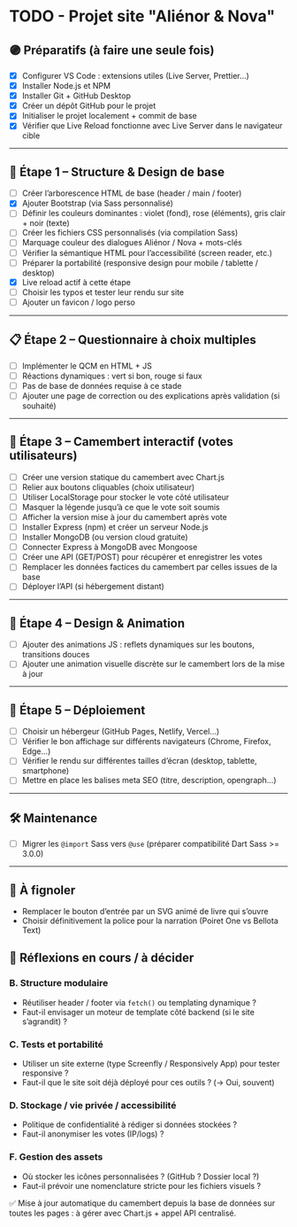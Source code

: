 # TODO - Projet site "Aliénor & Nova"

## 🟣 Préparatifs (à faire une seule fois)

-   [x] Configurer VS Code : extensions utiles (Live Server, Prettier…)
-   [x] Installer Node.js et NPM
-   [x] Installer Git + GitHub Desktop
-   [x] Créer un dépôt GitHub pour le projet
-   [x] Initialiser le projet localement + commit de base
-   [x] Vérifier que Live Reload fonctionne avec Live Server dans le navigateur cible

---

## 🌸 Étape 1 – Structure & Design de base

-   [ ] Créer l’arborescence HTML de base (header / main / footer)
-   [x] Ajouter Bootstrap (via Sass personnalisé)
-   [ ] Définir les couleurs dominantes : violet (fond), rose (éléments), gris clair + noir (texte)
-   [ ] Créer les fichiers CSS personnalisés (via compilation Sass)
-   [ ] Marquage couleur des dialogues Aliénor / Nova + mots-clés
-   [ ] Vérifier la sémantique HTML pour l’accessibilité (screen reader, etc.)
-   [ ] Préparer la portabilité (responsive design pour mobile / tablette / desktop)
-   [x] Live reload actif à cette étape
-   [ ] Choisir les typos et tester leur rendu sur site
-   [ ] Ajouter un favicon / logo perso

---

## 📋 Étape 2 – Questionnaire à choix multiples

-   [ ] Implémenter le QCM en HTML + JS
-   [ ] Réactions dynamiques : vert si bon, rouge si faux
-   [ ] Pas de base de données requise à ce stade
-   [ ] Ajouter une page de correction ou des explications après validation (si souhaité)

---

## 🧁 Étape 3 – Camembert interactif (votes utilisateurs)

-   [ ] Créer une version statique du camembert avec Chart.js
-   [ ] Relier aux boutons cliquables (choix utilisateur)
-   [ ] Utiliser LocalStorage pour stocker le vote côté utilisateur
-   [ ] Masquer la légende jusqu’à ce que le vote soit soumis
-   [ ] Afficher la version mise à jour du camembert après vote
-   [ ] Installer Express (npm) et créer un serveur Node.js
-   [ ] Installer MongoDB (ou version cloud gratuite)
-   [ ] Connecter Express à MongoDB avec Mongoose
-   [ ] Créer une API (GET/POST) pour récupérer et enregistrer les votes
-   [ ] Remplacer les données factices du camembert par celles issues de la base
-   [ ] Déployer l’API (si hébergement distant)

---

## 🎨 Étape 4 – Design & Animation

-   [ ] Ajouter des animations JS : reflets dynamiques sur les boutons, transitions douces
-   [ ] Ajouter une animation visuelle discrète sur le camembert lors de la mise à jour

---

## 🚀 Étape 5 – Déploiement

-   [ ] Choisir un hébergeur (GitHub Pages, Netlify, Vercel…)
-   [ ] Vérifier le bon affichage sur différents navigateurs (Chrome, Firefox, Edge…)
-   [ ] Vérifier le rendu sur différentes tailles d’écran (desktop, tablette, smartphone)
-   [ ] Mettre en place les balises meta SEO (titre, description, opengraph…)

---

## 🛠️ Maintenance

-   [ ] Migrer les `@import` Sass vers `@use` (préparer compatibilité Dart Sass >= 3.0.0)

---

## 🧹 À fignoler

-   Remplacer le bouton d’entrée par un SVG animé de livre qui s’ouvre
-   Choisir définitivement la police pour la narration (Poiret One vs Bellota Text)

## 💭 Réflexions en cours / à décider

### B. Structure modulaire

-   Réutiliser header / footer via `fetch()` ou templating dynamique ?
-   Faut-il envisager un moteur de template côté backend (si le site s’agrandit) ?

### C. Tests et portabilité

-   Utiliser un site externe (type Screenfly / Responsively App) pour tester responsive ?
-   Faut-il que le site soit déjà déployé pour ces outils ? (→ Oui, souvent)

### D. Stockage / vie privée / accessibilité

-   Politique de confidentialité à rédiger si données stockées ?
-   Faut-il anonymiser les votes (IP/logs) ?

### F. Gestion des assets

-   Où stocker les icônes personnalisées ? (GitHub ? Dossier local ?)
-   Faut-il prévoir une nomenclature stricte pour les fichiers visuels ?

✅ Mise à jour automatique du camembert depuis la base de données sur toutes les pages : à gérer avec Chart.js + appel API centralisé.
